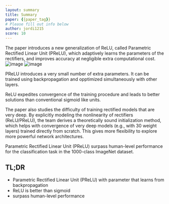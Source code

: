 ```yaml
---
layout: summary
title: Summary
paper: {{paper_tag}}
# Please fill out info below
author: jordi1215
score: 10
---
```


The paper introduces a new generalization of ReLU, called Parametric Rectified Linear Unit (PReLU), which adaptively learns the parameters of the rectifiers, and improves accuracy at negligible extra computational cost.
![image](https://user-images.githubusercontent.com/17770319/131951183-e94ad855-480d-4ed0-a5c5-c69b66127b05.png)
![image](https://user-images.githubusercontent.com/17770319/131951231-54edfeaa-6c8c-4bc1-bc82-67d64cf4efe5.png)

PReLU introduces a very small number of extra parameters. It can be trained using backpropagation and opptimized simultaneously with other layers.

ReLU expedites convergence of the training procedure and leads to better solutions than conventional sigmoid like units.

The paper also studies the difficulty of training rectified models that are very deep. By explicitly modeling the nonlinearity of rectifiers (ReLU/PReLU), the team derives a theoretically sound initialization method, which helps with convergence of very deep models (e.g., with 30 weight layers) trained directly from scratch. This gives more flexibility to explore more powerful network architectures.

Parametric Rectified Linear Unit (PReLU) surpass human-level performance for the classification task in the 1000-class ImageNet dataset.

## TL;DR
* Parametric Rectified Linear Unit (PReLU) with parameter that learns from backpropagation
* ReLU is better than sigmoid
* surpass human-level performance
